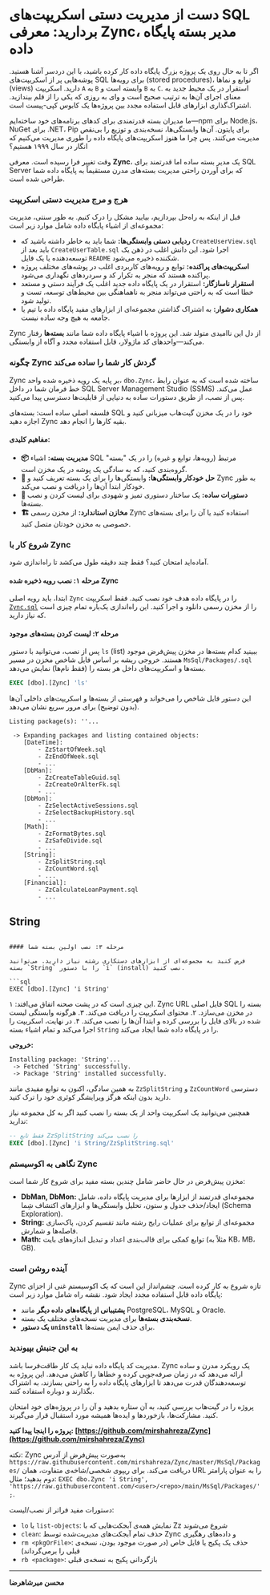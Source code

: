 # دست از مدیریت دستی اسکریپت‌های SQL بردارید: معرفی Zync، مدیر بسته پایگاه داده

اگر تا به حال روی یک پروژه بزرگ پایگاه داده کار کرده باشید، با این دردسر آشنا هستید. پوشه‌هایی پر از اسکریپت‌های SQL برای رویه‌ها (stored procedures)، توابع و نماها (views) دارید. اسکریپت `A` به `B` وابسته است و `B` به `C`. استقرار در یک محیط جدید به معنای اجرای آن‌ها به ترتیب صحیح است و وای به روزی که یکی را از قلم بیندازید. اشتراک‌گذاری ابزارهای قابل استفاده مجدد بین پروژه‌ها یک کابوس کپی-پیست است.

ما مدیران بسته قدرتمندی برای کدهای برنامه‌های خود ساخته‌ایم—npm برای Node.js، NuGet برای .NET، Pip برای پایتون. آن‌ها وابستگی‌ها، نسخه‌بندی و توزیع را بی‌نقص مدیریت می‌کنند. پس چرا ما هنوز اسکریپت‌های پایگاه داده را طوری مدیریت می‌کنیم که انگار در سال ۱۹۹۹ هستیم؟

وقت تغییر فرا رسیده است. معرفی **Zync**، یک مدیر بسته ساده اما قدرتمند برای SQL Server که برای آوردن راحتی مدیریت بسته‌های مدرن مستقیماً به پایگاه داده شما طراحی شده است.

### هرج و مرج مدیریت دستی اسکریپت

قبل از اینکه به راه‌حل بپردازیم، بیایید مشکل را درک کنیم. به طور سنتی، مدیریت مجموعه‌ای از اشیاء پایگاه داده شامل موارد زیر است:

*   **ردیابی دستی وابستگی‌ها:** شما باید به خاطر داشته باشید که `CreateUserView.sql` باید بعد از `CreateUserTable.sql` اجرا شود. این دانش اغلب در ذهن یک توسعه‌دهنده یا یک فایل `README` شکننده ذخیره می‌شود.
*   **اسکریپت‌های پراکنده:** توابع و رویه‌های کاربردی اغلب در پوشه‌های مختلف پروژه پراکنده هستند که منجر به تکرار کد و سردردهای نگهداری می‌شود.
*   **استقرار ناسازگار:** استقرار در یک پایگاه داده جدید اغلب یک فرآیند دستی و مستعد خطا است که به راحتی می‌تواند منجر به ناهماهنگی بین محیط‌های توسعه، تست و تولید شود.
*   **همکاری دشوار:** به اشتراک گذاشتن مجموعه‌ای از ابزارهای مفید پایگاه داده با تیم یا جامعه به هیچ وجه ساده نیست.

Zync از دل این ناامیدی متولد شد. این پروژه با اشیاء پایگاه داده شما مانند **بسته‌ها** رفتار می‌کند—واحدهای کد ماژولار، قابل استفاده مجدد و آگاه از وابستگی.

### چگونه Zync گردش کار شما را ساده می‌کند

Zync بر پایه یک رویه ذخیره شده واحد، `dbo.Zync`، ساخته شده است که به عنوان رابط خط فرمان شما در داخل SQL Server Management Studio (SSMS) عمل می‌کند. پس از نصب، از طریق دستورات ساده به دنیایی از قابلیت‌ها دسترسی پیدا می‌کنید.

فلسفه اصلی ساده است: بسته‌های SQL خود را در یک مخزن گیت‌هاب میزبانی کنید و اجازه دهید Zync بقیه کارها را انجام دهد.

#### مفاهیم کلیدی:

*   **📦 مدیریت بسته:** اشیاء SQL مرتبط (رویه‌ها، توابع و غیره) را در یک "بسته" گروه‌بندی کنید، که به سادگی یک پوشه در یک مخزن است.
*   **🔄 حل خودکار وابستگی‌ها:** وابستگی‌ها را برای یک بسته تعریف کنید و Zync به طور خودکار ابتدا آن‌ها را دریافت و نصب می‌کند.
*   **🎯 دستورات ساده:** یک ساختار دستوری تمیز و شهودی برای لیست کردن و نصب بسته‌ها.
*   **🏗️ مخازن استاندارد:** از مخزن رسمی Zync استفاده کنید یا آن را برای بسته‌های خصوصی به مخزن خودتان متصل کنید.

### شروع کار با Zync

آماده‌اید امتحان کنید؟ فقط چند دقیقه طول می‌کشد تا راه‌اندازی شود.

#### مرحله ۱: نصب رویه ذخیره شده Zync

ابتدا، باید رویه اصلی `Zync` را در پایگاه داده هدف خود نصب کنید. فقط اسکریپت [`Zync.sql`](https://github.com/mirshahreza/Zync/blob/main/MsSql/Zync.sql) را از مخزن رسمی دانلود و اجرا کنید. این راه‌اندازی یک‌باره تمام چیزی است که نیاز دارید.

#### مرحله ۲: لیست کردن بسته‌های موجود

پس از نصب، می‌توانید با دستور `ls` (list) ببینید کدام بسته‌ها در مخزن پیش‌فرض موجود هستند. خروجی ریشه بر اساس فایل شاخص مخزن در مسیر `MsSql/Packages/.sql` بسته‌ها و اسکریپت‌های داخل هر بسته را (فقط نام‌ها) نمایش می‌دهد.

```sql
EXEC [dbo].[Zync] 'ls'
```

این دستور فایل شاخص را می‌خواند و فهرستی از بسته‌ها و اسکریپت‌های داخلی آن‌ها (بدون توضیح) برای مرور سریع نشان می‌دهد.
```
Listing package(s): ''...

 -> Expanding packages and listing contained objects:
	[DateTime]:
		- ZzStartOfWeek.sql
		- ZzEndOfWeek.sql
		- ...
	[DbMan]:
		- ZzCreateTableGuid.sql
		- ZzCreateOrAlterFk.sql
		- ...
	[DbMon]:
		- ZzSelectActiveSessions.sql
		- ZzSelectBackupHistory.sql
		- ...
	[Math]:
		- ZzFormatBytes.sql
		- ZzSafeDivide.sql
		- ...
	[String]:
		- ZzSplitString.sql
		- ZzCountWord.sql
		- ...
	[Financial]:
		- ZzCalculateLoanPayment.sql
		- ...
```
String
-------------------
```

#### مرحله ۳: نصب اولین بسته شما

فرض کنید به مجموعه‌ای از ابزارهای دستکاری رشته نیاز دارید. می‌توانید بسته `String` را با دستور `i` (install) نصب کنید.

```sql
EXEC [dbo].[Zync] 'i String'
```

این چیزی است که در پشت صحنه اتفاق می‌افتد:
۱. Zync URL فایل اصلی SQL بسته را در مخزن می‌سازد.
۲. محتوای اسکریپت را دریافت می‌کند.
۳. هرگونه وابستگی لیست شده در بالای فایل را بررسی کرده و ابتدا آن‌ها را نصب می‌کند.
۴. در نهایت، اسکریپت را اجرا می‌کند و تمام اشیاء بسته `String` را در پایگاه داده شما ایجاد می‌کند.

**خروجی:**

```
Installing package: 'String'...
 -> Fetched 'String' successfully.
 -> Package 'String' installed successfully.
```

به همین سادگی، اکنون به توابع مفیدی مانند `ZzSplitString` و `ZzCountWord` دسترسی دارید بدون اینکه هرگز ویرایشگر کوئری خود را ترک کنید.

همچنین می‌توانید یک اسکریپت واحد از یک بسته را نصب کنید اگر به کل مجموعه نیاز ندارید:

```sql
-- فقط تابع ZzSplitString را نصب می‌کند
EXEC [dbo].[Zync] 'i String/ZzSplitString.sql'
```

### نگاهی به اکوسیستم Zync

مخزن پیش‌فرض در حال حاضر شامل چندین بسته مفید برای شروع کار شما است:

*   **DbMan, DbMon:** مجموعه‌ای قدرتمند از ابزارها برای مدیریت پایگاه داده، شامل ایجاد/حذف جدول و ستون، تحلیل وابستگی‌ها و ابزارهای اکتشاف شِما (Schema Exploration).
*   **String:** مجموعه‌ای از توابع برای عملیات رایج رشته مانند تقسیم کردن، پاک‌سازی فاصله‌ها و شمارش.
*   **Math:** توابع کمکی برای قالب‌بندی اعداد و تبدیل اندازه‌های بایت (مثلاً به KB، MB، GB).

### آینده روشن است

Zync تازه شروع به کار کرده است. چشم‌انداز این است که یک اکوسیستم غنی از اجزای پایگاه داده قابل استفاده مجدد ایجاد شود. نقشه راه شامل موارد زیر است:

*   **پشتیبانی از پایگاه‌های داده دیگر** مانند PostgreSQL، MySQL و Oracle.
*   **نسخه‌بندی بسته‌ها** برای مدیریت نسخه‌های مختلف یک بسته.
*   **یک دستور `uninstall`** برای حذف ایمن بسته‌ها.

### به این جنبش بپیوندید

مدیریت کد پایگاه داده نباید یک کار طاقت‌فرسا باشد. Zync یک رویکرد مدرن و ساده ارائه می‌دهد که در زمان صرفه‌جویی کرده و خطاها را کاهش می‌دهد. این پروژه به توسعه‌دهندگان قدرت می‌دهد تا ابزارهای پایگاه داده را به راحتی بسازند، به اشتراک بگذارند و دوباره استفاده کنند.

پروژه را در گیت‌هاب بررسی کنید، به آن ستاره بدهید و آن را در پروژه‌های خود امتحان کنید. مشارکت‌ها، بازخوردها و ایده‌ها همیشه مورد استقبال قرار می‌گیرند.

**پروژه را اینجا پیدا کنید: [https://github.com/mirshahreza/Zync](https://github.com/mirshahreza/Zync)**

نکته: Zync به‌صورت پیش‌فرض از آدرس `https://raw.githubusercontent.com/mirshahreza/Zync/master/MsSql/Packages/` دریافت می‌کند. برای ریپوی شخصی/شاخه‌ی متفاوت، همان URL را به عنوان پارامتر دوم بدهید؛ مثال: `EXEC dbo.Zync 'i String', 'https://raw.githubusercontent.com/<user>/<repo>/main/MsSql/Packages/';`.

دستورات مفید فراتر از نصب/لیست:
- `lo` یا `list-objects`: نمایش همه‌ی آبجکت‌هایی که با Zz شروع می‌شوند
- `clean`: حذف تمام آبجکت‌های مدیریت‌شده توسط Zync و داده‌های رهگیری
- `rm <pkgOrFile>`: حذف یک پکیج یا فایل خاص (در صورت موجود بودن، نسخه‌ی قبلی را برمی‌گرداند)
- `rb <package>`: بازگردانی پکیج به نسخه‌ی قبلی

---

**محسن میرشاهرضا**
